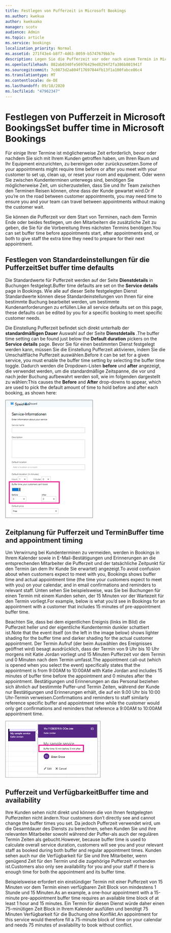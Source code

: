 ```yaml
---
title: Festlegen von Pufferzeit in Microsoft Bookings
ms.author: kwekua
author: kwekuako
manager: scotv
audience: Admin
ms.topic: article
ms.service: bookings
localization_priority: Normal
ms.assetid: 271f43e4-b8f7-4d63-8059-b5747679bb7e
description: Legen Sie die Pufferzeit vor oder nach einem Termin in Microsoft-Buchungen fest, um Zeit zum Bereinigen oder Zurücksetzen von Geräten zu gewähren.
ms.openlocfilehash: 882ab0340fe56976429ed8294f2fa386b801941f
ms.sourcegitcommit: 7c0873d2a804f17697844fb13f1a100fabce86c4
ms.translationtype: MT
ms.contentlocale: de-DE
ms.lasthandoff: 09/18/2020
ms.locfileid: "47962347"
---
```

# <a name="set-buffer-time-in-microsoft-bookings"></a><span data-ttu-id="ac50e-103">Festlegen von Pufferzeit in Microsoft Bookings</span><span class="sxs-lookup"><span data-stu-id="ac50e-103">Set buffer time in Microsoft Bookings</span></span>

<span data-ttu-id="ac50e-104">Für einige Ihrer Termine ist möglicherweise Zeit erforderlich, bevor oder nachdem Sie sich mit Ihrem Kunden getroffen haben, um Ihren Raum und Ihr Equipment einzurichten, zu bereinigen oder zurückzusetzen.</span><span class="sxs-lookup"><span data-stu-id="ac50e-104">Some of your appointments might require time before or after you meet with your customer to set up, clean up, or reset your room and equipment.</span></span> <span data-ttu-id="ac50e-105">Oder wenn Sie zwischen Kundenterminen unterwegs sind, benötigen Sie möglicherweise Zeit, um sicherzustellen, dass Sie und Ihr Team zwischen den Terminen Reisen können, ohne dass der Kunde gewartet wird.</span><span class="sxs-lookup"><span data-stu-id="ac50e-105">Or if you’re on the road between customer appointments, you may need time to ensure you and your team can travel between appointments without making the customer wait.</span></span>

<span data-ttu-id="ac50e-106">Sie können die Pufferzeit vor dem Start von Terminen, nach dem Termin Ende oder beides festlegen, um den Mitarbeitern die zusätzliche Zeit zu geben, die Sie für die Vorbereitung Ihres nächsten Termins benötigen.</span><span class="sxs-lookup"><span data-stu-id="ac50e-106">You can set buffer time before appointments start, after appointments end, or both to give staff the extra time they need to prepare for their next appointment.</span></span>

## <a name="set-buffer-time-defaults"></a><span data-ttu-id="ac50e-107">Festlegen von Standardeinstellungen für die Pufferzeit</span><span class="sxs-lookup"><span data-stu-id="ac50e-107">Set buffer time defaults</span></span>

<span data-ttu-id="ac50e-108">Die Standardwerte für Pufferzeit werden auf der Seite **Dienstdetails** in Buchungen festgelegt.</span><span class="sxs-lookup"><span data-stu-id="ac50e-108">Buffer time defaults are set on the **Service details** page in Bookings.</span></span> <span data-ttu-id="ac50e-109">Wie alle auf dieser Seite festgelegten Dienst Standardwerte können diese Standardeinstellungen von Ihnen für eine bestimmte Buchung bearbeitet werden, um bestimmte Kundenanforderungen zu erfüllen.</span><span class="sxs-lookup"><span data-stu-id="ac50e-109">Like all service defaults set on this page, these defaults can be edited by you for a specific booking to meet specific customer needs.</span></span>

<span data-ttu-id="ac50e-110">Die Einstellung Pufferzeit befindet sich direkt unterhalb der **standardmäßigen Dauer** Auswahl auf der Seite **Dienstdetails** .</span><span class="sxs-lookup"><span data-stu-id="ac50e-110">The buffer time setting can be found just below the **Default duration** pickers on the **Service details** page.</span></span> <span data-ttu-id="ac50e-111">Bevor Sie für einen bestimmten Dienst festgelegt werden kann, müssen Sie die Einstellung Pufferzeit aktivieren, indem Sie die Umschaltfläche Pufferzeit auswählen.</span><span class="sxs-lookup"><span data-stu-id="ac50e-111">Before it can be set for a given service, you must enable the buffer time setting by selecting the buffer time toggle.</span></span> <span data-ttu-id="ac50e-112">Dadurch werden die Dropdown-Listen **before** und **after** angezeigt, die verwendet werden, um die standardmäßige Zeitspanne, die vor und nach jeder Buchung aufbewahrt werden soll, wie im folgenden dargestellt zu wählen:</span><span class="sxs-lookup"><span data-stu-id="ac50e-112">This causes the **Before** and **After** drop-downs to appear, which are used to pick the default amount of time to hold before and after each booking, as shown here:</span></span>

   ![Bild der Buchungen mit aktivierter Pufferzeit](../media/bookings-buffertime.png)

## <a name="buffer-time-and-appointment-timing"></a><span data-ttu-id="ac50e-114">Zeitplanung für Pufferzeit und Termin</span><span class="sxs-lookup"><span data-stu-id="ac50e-114">Buffer time and appointment timing</span></span>

<span data-ttu-id="ac50e-115">Um Verwirrung bei Kundenterminen zu vermeiden, werden in Bookings in Ihrem Kalender sowie in E-Mail-Bestätigungen und Erinnerungen an die entsprechenden Mitarbeiter die Pufferzeit und der tatsächliche Zeitpunkt für den Termin (an dem Ihr Kunde Sie erwartet) angezeigt.</span><span class="sxs-lookup"><span data-stu-id="ac50e-115">To avoid confusion about when customers expect to meet with you, Bookings shows buffer time and actual appointment time (the time your customers expect to meet with you) on your calendar, and in email confirmations and reminders to relevant staff.</span></span> <span data-ttu-id="ac50e-116">Unten sehen Sie beispielsweise, was Sie bei Buchungen für einen Termin mit einem Kunden sehen, der 15 Minuten vor der Wartezeit für den Termin vorliegt.</span><span class="sxs-lookup"><span data-stu-id="ac50e-116">For example, below is what you’d see in Bookings for an appointment with a customer that includes 15 minutes of pre-appointment buffer time.</span></span>

<span data-ttu-id="ac50e-117">Beachten Sie, dass bei dem eigentlichen Ereignis (links im Bild) die Pufferzeit heller und der eigentliche Kundentermin dunkler schattiert ist.</span><span class="sxs-lookup"><span data-stu-id="ac50e-117">Note that the event itself (on the left in the image below) shows lighter shading for the buffer time and darker shading for the actual customer appointment.</span></span> <span data-ttu-id="ac50e-118">Der Termin Aufruf (der beim Auswählen des Ereignisses geöffnet wird) besagt ausdrücklich, dass der Termin von 9 Uhr bis 10 Uhr morgens mit Katie Jordan vorliegt und 15 Minuten Pufferzeit vor dem Termin und 0 Minuten nach dem Termin umfasst.</span><span class="sxs-lookup"><span data-stu-id="ac50e-118">The appointment call-out (which is opened when you select the event) specifically states that the appointment is from 9:00AM to 10:00AM with Katie Jordan and includes 15 minutes of buffer time before the appointment and 0 minutes after the appointment.</span></span> <span data-ttu-id="ac50e-119">Bestätigungen und Erinnerungen an das Personal beziehen sich ähnlich auf bestimmte Puffer-und Termin Zeiten, während der Kunde nur Bestätigungen und Erinnerungen erhält, die auf ein 9.00 Uhr bis 10:00 Uhr-Termin verweisen.</span><span class="sxs-lookup"><span data-stu-id="ac50e-119">Confirmations and reminders to staff similarly reference specific buffer and appointment time while the customer would only get confirmations and reminders that reference a 9:00AM to 10:00AM appointment time.</span></span>

   ![Bild der Buchung Termin Aufruf mit Pufferzeit angezeigt](../media/bookings-buffertime-callout.png)

## <a name="buffer-time-and-availability"></a><span data-ttu-id="ac50e-121">Pufferzeit und Verfügbarkeit</span><span class="sxs-lookup"><span data-stu-id="ac50e-121">Buffer time and availability</span></span>

<span data-ttu-id="ac50e-122">Ihre Kunden sehen nicht direkt und können die von Ihnen festgelegten Pufferzeiten nicht ändern.</span><span class="sxs-lookup"><span data-stu-id="ac50e-122">Your customers don’t directly see and cannot change the buffer times you set.</span></span> <span data-ttu-id="ac50e-123">Da jedoch Pufferzeit verwendet wird, um die Gesamtdauer des Diensts zu berechnen, sehen Kunden Sie und ihre relevanten Mitarbeiter sowohl während der Puffer-als auch der regulären Termin Zeiten als gebucht.</span><span class="sxs-lookup"><span data-stu-id="ac50e-123">However, because buffer time is used to calculate overall service duration, customers will see you and your relevant staff as booked during both buffer and regular appointment times.</span></span> <span data-ttu-id="ac50e-124">Kunden sehen auch nur die Verfügbarkeit für Sie und Ihre Mitarbeiter, wenn genügend Zeit für den Termin und die zugehörige Pufferzeit vorhanden ist.</span><span class="sxs-lookup"><span data-stu-id="ac50e-124">Customers also only see availability for you and your staff if there is enough time for both the appointment and its buffer time.</span></span>

<span data-ttu-id="ac50e-125">Beispielsweise erfordert ein einstündiger Termin mit einer Pufferzeit von 15 Minuten vor dem Termin einen verfügbaren Zeit Block von mindestens 1 Stunde und 15 Minuten.</span><span class="sxs-lookup"><span data-stu-id="ac50e-125">As an example, a one-hour appointment with a 15-minute pre-appointment buffer time requires an available time block of at least 1 hour and 15 minutes.</span></span> <span data-ttu-id="ac50e-126">Ein Termin für diesen Dienst würde daher einen 75-minütigen Zeit Block in Ihrem Kalender ausfüllen und benötigt 75 Minuten Verfügbarkeit für die Buchung ohne Konflikt.</span><span class="sxs-lookup"><span data-stu-id="ac50e-126">An appointment for this service would therefore fill a 75-minute block of time on your calendar and needs 75 minutes of availability to book without conflict.</span></span>
